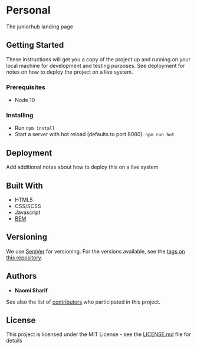 # Personal

The juniorhub landing page

## Getting Started

These instructions will get you a copy of the project up and running on your local machine for development and testing purposes. See deployment for notes on how to deploy the project on a live system.

### Prerequisites

- Node 10

### Installing

- Run
  `npm install`
- Start a server with hot reload (defaults to port 8080).
  `npm run hot`

## Deployment

Add additional notes about how to deploy this on a live system

## Built With

- HTML5
- CSS/SCSS
- Javascript
- [BEM](http://getbem.com/)

## Versioning

We use [SemVer](http://semver.org/) for versioning. For the versions available, see the [tags on this repository](https://github.com/naomi-sharif/personal/tags).

## Authors

- **Naomi Sharif**

See also the list of [contributors](https://github.com/naomi-sharif/personal/contributors) who participated in this project.

## License

This project is licensed under the MIT License - see the [LICENSE.md](LICENSE.md) file for details
